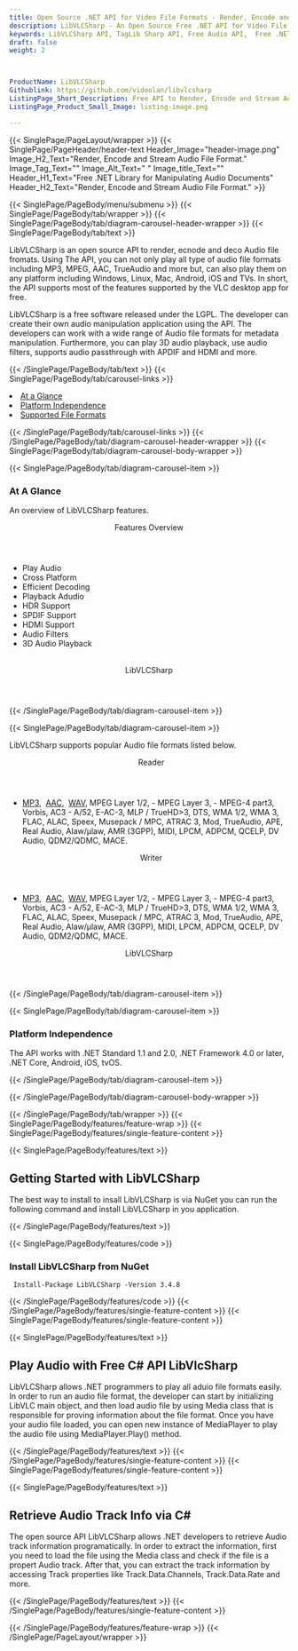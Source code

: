 ```yaml
---
title: Open Source .NET API for Video File Formats - Render, Encode and Stream Video File Format
description: LibVLCSharp - An Open Source Free .NET API for Video File Format. Render, Encode and Stream Video File Format
keywords: LibVLCSharp API, TagLib Sharp API, Free Audio API,  Free .NET API, Free MP4 API, Open Source MP4 API, Free MP4 Audio
draft: false
weight: 2



ProductName: LibVLCSharp
Githublink: https://github.com/videolan/libvlcsharp
ListingPage_Short_Description: Free API to Render, Encode and Stream Audio File Format.
ListingPage_Product_Small_Image: listing-image.png 

---
```


{{< SinglePage/PageLayout/wrapper >}}
{{< SinglePage/PageHeader/header-text
Header_Image="header-image.png"
Image_H2_Text="Render, Encode and Stream Audio File Format."
Image_Tag_Text=""
Image_Alt_Text=" "
Image_title_Text=""
Header_H1_Text="Free .NET Library for Manipulating Audio Documents"
Header_H2_Text="Render, Encode and Stream Audio File Format." >}}

{{< SinglePage/PageBody/menu/submenu >}}
{{< SinglePage/PageBody/tab/wrapper >}}
{{< SinglePage/PageBody/tab/diagram-carousel-header-wrapper >}}
{{< SinglePage/PageBody/tab/text >}}



<p>LibVLCSharp is an open source API to render, ecnode and deco Audio file fromats. Using The API, you can not only play all type of audio file formats including MP3, MPEG, AAC, TrueAudio and more but, can also play them on any platform including Windows, Linux, Mac, Android, iOS and TVs. In short, the API supports most of the features supported by the VLC desktop app for free.</p>
<p>LibVLCSharp is a free software released under the LGPL. The developer can create their own audio manipulation application using the API. The developers can work with a wide range of Audio file formats for metadata manipulation. Furthermore, you can play 3D audio playback, use audio filters, supports audio passthrough with APDIF and HDMI and more.</p>

{{< /SinglePage/PageBody/tab/text >}}
{{< SinglePage/PageBody/tab/carousel-links >}}

<li data-target="#diagramcarousel" data-slide-to="0"><a href="#">At a Glance</a></li>
<li data-target="#diagramcarousel" data-slide-to="2"><a href="#">Platform Independence</a></li>
<li data-target="#diagramcarousel" data-slide-to="1"><a class="activetab" href="#">Supported File Formats</a></li>


{{< /SinglePage/PageBody/tab/carousel-links >}}
{{< /SinglePage/PageBody/tab/diagram-carousel-header-wrapper >}}
{{< SinglePage/PageBody/tab/diagram-carousel-body-wrapper >}}

{{< SinglePage/PageBody/tab/diagram-carousel-item >}}
<h3>At A Glance</h3>
<p>An overview of LibVLCSharp features.</p>
<div class="diagram1 d1-poi">
<div class="d1-row">
<div class="d1-col d1-left"><header>Features Overview</header>
<ul>
<li>Play Audio</li>
<li>Cross Platform</li>
<li>Efficient Decoding</li>
<li>Playback Adudio</li>
<li>HDR Support</li>
<li>SPDIF Support</li>
<li>HDMI Support</li>
<li>Audio Filters</li>
<li>3D Audio Playback</li>
</ul>
</div>
<!--/left-->
<div class="d1-col d1-right"> </div>
</div>
<div class="d1-logo" style="border: none;"><header>LibVLCSharp</header><footer><small></small></footer></div>
<!--/logo--></div>
<!--/diagram1-->
{{< /SinglePage/PageBody/tab/diagram-carousel-item >}}

{{< SinglePage/PageBody/tab/diagram-carousel-item >}}
<p>LibVLCSharp supports popular Audio file formats listed below.</p>
<div class="diagram1 d2  d1-poi">
<div class="d1-row">
<div class="d1-col d1-left"><header><i class="fa fa-arrows-v "> </i> Reader</header>
<ul>
<li><a href="https://docs.fileformat.com/audio/mp3/">MP3</a>,  <a href="https://docs.fileformat.com/audio/aac/">AAC</a>,  <a href="https://docs.fileformat.com/audio/wav/">WAV</a>, MPEG Layer 1/2, - MPEG Layer 3, - MPEG-4 part3, Vorbis, AC3 - A/52, E-AC-3, MLP / TrueHD&gt;3, DTS, WMA 1/2, WMA 3, FLAC, ALAC, Speex, Musepack / MPC, ATRAC 3, Mod, TrueAudio, APE, Real Audio, Alaw/µlaw, AMR (3GPP), MIDI, LPCM, ADPCM, QCELP, DV Audio, QDM2/QDMC, MACE.</li>
</ul>
</div>
<!--/left-->
<div class="d1-col d1-right"><header><i class="fa  fa-long-arrow-down"> </i> Writer</header>
<ul>
<li><a href="https://docs.fileformat.com/audio/mp3/">MP3</a>,  <a href="https://docs.fileformat.com/audio/aac/">AAC</a>,  <a href="https://docs.fileformat.com/audio/wav/">WAV</a>, MPEG Layer 1/2, - MPEG Layer 3, - MPEG-4 part3, Vorbis, AC3 - A/52, E-AC-3, MLP / TrueHD&gt;3, DTS, WMA 1/2, WMA 3, FLAC, ALAC, Speex, Musepack / MPC, ATRAC 3, Mod, TrueAudio, APE, Real Audio, Alaw/µlaw, AMR (3GPP), MIDI, LPCM, ADPCM, QCELP, DV Audio, QDM2/QDMC, MACE.</li>
</ul>
</div>
<!--/right--></div>
<!--/row-->
<div class="d1-logo" style="border: none;"><header>LibVLCSharp</header><footer><small></small></footer></div>
<!--/logo--></div>
<!--/diagram2-->
{{< /SinglePage/PageBody/tab/diagram-carousel-item >}}

{{< SinglePage/PageBody/tab/diagram-carousel-item >}}
<h3>Platform Independence</h3>
<p>The API works with .NET Standard 1.1 and 2.0, .NET Framework 4.0 or later, .NET Core, Android, iOS, tvOS.</p>
{{< /SinglePage/PageBody/tab/diagram-carousel-item >}}

{{< /SinglePage/PageBody/tab/diagram-carousel-body-wrapper >}}

{{< /SinglePage/PageBody/tab/wrapper >}}
{{< SinglePage/PageBody/features/feature-wrap >}}
{{< SinglePage/PageBody/features/single-feature-content >}}

{{< SinglePage/PageBody/features/text >}}
<h2 class="h2title">Getting Started with LibVLCSharp</h2>
<p>The best way to install to insall LibVLCSharp is via NuGet you can run the following command and install LibVLCSharp in you application.</p>
{{< /SinglePage/PageBody/features/text >}}

{{< SinglePage/PageBody/features/code >}}
<h3>Install LibVLCSharp from NuGet</h3>
<pre><code class="html"> Install-Package LibVLCSharp -Version 3.4.8</code></pre>


{{< /SinglePage/PageBody/features/code >}}
{{< /SinglePage/PageBody/features/single-feature-content >}}
{{< SinglePage/PageBody/features/single-feature-content >}}

{{< SinglePage/PageBody/features/text >}}
<h2 class="h2title">Play Audio with Free C# API LibVlcSharp</h2>
<p>LibVLCSharp allows .NET programmers to play all aduio file formats easily. In order to run an audio file format, the developer can start by initializing LibVLC main object, and then load audio file by using Media class that is responsible for proving information about the file format. Once you have your audio file loaded, you can open new instance of MediaPlayer to play the audio file using MediaPlayer.Play() method.</p>

{{< /SinglePage/PageBody/features/text >}}
{{< /SinglePage/PageBody/features/single-feature-content >}}
{{< SinglePage/PageBody/features/single-feature-content >}}

{{< SinglePage/PageBody/features/text >}}
<h2 class="h2title">Retrieve Audio Track Info via C#</h2>
<p>The open source API LibVLCSharp allows .NET developers to retrieve Audio track information programatically. In order to extract the information, first you need to load the file using the Media class and check if the file is a propert Audio track. After that, you can extract the track information by accessing Track properties like Track.Data.Channels, Track.Data.Rate and more.</p>

{{< /SinglePage/PageBody/features/text >}}
{{< /SinglePage/PageBody/features/single-feature-content >}}

{{< /SinglePage/PageBody/features/feature-wrap >}}
{{< /SinglePage/PageLayout/wrapper >}}